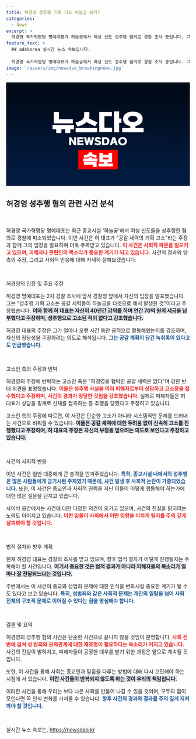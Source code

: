 ```yaml
---
title: 허경영 성추행 기획 기소 하늘궁 위기?
categories:
  - News
excerpt: >
  허경영 국가혁명당 명예대표가 하늘궁에서 여성 신도 성추행 혐의로 경찰 조사 중입니다. 그는 공갈 세력이 기획한 고소라 주장하지만, 피해자들은 다수의 상담을 통해 고소했다고 반박했습니다. 진실이 밝혀질지 귀추가 주목됩니다.
feature_text: >
  ## adskorea 실시간 뉴스 속보입니다.

  허경영 국가혁명당 명예대표가 하늘궁에서 여성 신도 성추행 혐의로 경찰 조사 중입니다. 그는 공갈 세력이 기획한 고소라 주장하지만, 피해자들은 다수의 상담을 통해 고소했다고 반박했습니다. 진실이 밝혀질지 귀추가 주목됩니다.
image: '/assets/img/newsdao_breakingnews.jpg'
---
```


<p><img src="/assets/img/newsdao_breakingnews.jpg" alt="adskorea 속보" /></p>

<h2 data-ke-size="size26">허경영 성추행 혐의 관련 사건 분석</h2>

<p data-ke-size="size16">&nbsp;</p>

<p>허경영 국가혁명당 명예대표는 최근 종교시설 '하늘궁'에서 여성 신도들을 성추행한 혐의로 경찰에 피소되었습니다. 이번 사건은 허 대표가 "공갈 세력의 기획 고소"라는 주장과 함께 그의 입장을 발표하며 더욱 주목받고 있습니다. <b><span style="color: #ee2323;">이 사건은 사회적 파문을 일으키고 있으며, 피해자나 관련인의 목소리가 중요한 계기가 되고 있습니다.</span></b> 사건의 경과와 양측의 주장, 그리고 사회적 반응에 대해 자세히 살펴보겠습니다.</p>

<p data-ke-size="size16">&nbsp;</p>

<p>허경영의 입장 및 주요 주장</p>

<p>허경영 명예대표는 2차 경찰 조사에 앞서 경찰청 앞에서 자신의 입장을 발표했습니다. 그는 "성추행 기획 고소는 공갈 세력들이 하늘궁을 타겟으로 해서 발생한 것"이라고 주장했습니다. <b><span style="background-color: #21538527;">이와 함께 허 대표는 자신이 40년간 강의를 하며 연간 70억 원의 세금을 납부했다고 주장하며, 성추행으로 고소된 적이 없다고 강조했습니다.</span></b> </p>

<p>허경영 대표의 주장은 그가 얼마나 오랜 시간 동안 공적으로 활동해왔는지를 강조하며, 자신의 정당성을 주장하려는 의도로 해석됩니다. <b><span style="color: #1a5490;">그는 공갈 계획이 담긴 녹취록이 있다고도 언급했습니다.</span></b></p>

<p data-ke-size="size16">&nbsp;</p>

<p>고소인 측의 주장과 반박</p>

<p>허경영의 주장에 반박하는 고소인 측은 "허경영을 협박한 공갈 세력은 없다"며 강한 반대 의견을 표명했습니다. <b><span style="color: #ee2323;">이들은 성추행 사실을 여러 피해자로부터 상담하고 고소장을 접수했다고 주장하며, 사건의 경과가 정당한 것임을 강조했습니다.</span></b> 실제로 피해자들은 허 대표가 상담을 핑계로 신체를 접촉하는 등 추행을 당했다고 주장하고 있습니다.</p>

<p>고소인 측의 주장에 따르면, 이 사건은 단순한 고소가 아니라 시스템적인 문제를 드러내는 사건으로 비춰질 수 있습니다. <b><span style="background-color: #21538527;">이들은 공갈 세력에 대한 두려움 없이 신속히 고소를 진행했다고 주장하며, 허 대표의 주장은 자신의 부정을 덮으려는 의도로 보인다고 주장하고 있습니다.</span></b> </p>

<p data-ke-size="size16">&nbsp;</p>

<p>사건의 사회적 반응</p>

<p>이번 사건은 일반 대중에게 큰 충격을 안겨주었습니다. <b><span style="color: #1a5490;">특히, 종교시설 내에서의 성추행은 많은 사람들에게 금기시된 주제였기 때문에, 사건 발생 후 사회적 논란이 가중되었습니다.</span></b> 또한, 이 사건은 종교인과 사회적 권력을 지닌 이들이 어떻게 행동해야 하는가에 대한 많은 질문을 던지고 있습니다.</p>

<p>사이버 공간에서는 사건에 대한 다양한 의견이 오가고 있으며, 사건의 진실을 밝히려는 노력도 이어지고 있습니다. <b><span style="color: #ee2323;">이런 일들이 사회에서 어떤 영향을 미치게 될지를 주의 깊게 살펴봐야 할 것입니다.</span></b> </p>

<p data-ke-size="size16">&nbsp;</p>

<p>법적 절차와 향후 계획</p>

<p>현재 허경영 대표는 경찰의 조사를 받고 있으며, 향후 법적 절차가 어떻게 진행될지는 주목해야 할 사건입니다. <b><span style="background-color: #21538527;">여기서 중요한 것은 법적 결과가 아니라 피해자들의 목소리가 얼마나 잘 전달되느냐는 것입니다.</span></b> </p>

<p>주변에서는 이 사건이 종교와 성범죄 문제에 대한 인식을 변화시킬 중요한 계기가 될 수도 있다고 보고 있습니다. <b><span style="color: #1a5490;">특히, 성범죄와 같은 사회적 문제는 개인의 일탈을 넘어 사회 전체의 구조적 문제로 이어질 수 있다는 점을 명심해야 합니다.</span></b> </p>

<p data-ke-size="size16">&nbsp;</p>

<p>결론 및 요약</p>

<p>허경영의 성추행 혐의 사건은 단순한 사건으로 끝나지 않을 것임이 분명합니다. <b><span style="color: #ee2323;">사회 전반에 걸쳐 성 범죄와 권력관계에 대한 재조명이 필요하다는 목소리가 커지고 있습니다.</span></b> 사건의 진실이 밝혀지고, 피해자들이 공정한 대우를 받기 위한 과정은 앞으로 계속될 것입니다. </p>

<p>또한, 이 사건을 통해 사회는 종교인과 믿음을 다루는 방법에 대해 다시 고민해야 하는 시점에 서 있습니다. <b><span style="background-color: #21538527;">이런 사건들이 반복되지 않도록 하는 것이 우리의 책임입니다.</span></b> </p>

<p>이러한 사건을 통해 우리는 보다 나은 사회를 만들어 나갈 수 있을 것이며, 모두의 힘이 모인다면 꼭 인식 변화를 가져올 수 있습니다. <b><span style="color: #1a5490;">향후 사건의 경과와 결과를 주의 깊게 지켜봐야 할 것입니다.</span></b></p>

<p data-ke-size="size16">&nbsp;</p>
실시간 뉴스 속보는, <a href="https://newsdao.kr" rel="dofollow">https://newsdao.kr</a>


